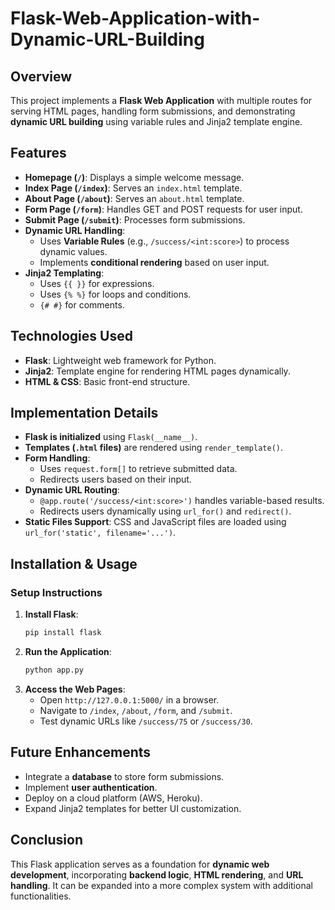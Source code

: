 # Flask-Web-Application-with-Dynamic-URL-Building

## Overview
This project implements a **Flask Web Application** with multiple routes for serving HTML pages, handling form submissions, and demonstrating **dynamic URL building** using variable rules and Jinja2 template engine.

## Features
- **Homepage (`/`)**: Displays a simple welcome message.
- **Index Page (`/index`)**: Serves an `index.html` template.
- **About Page (`/about`)**: Serves an `about.html` template.
- **Form Page (`/form`)**: Handles GET and POST requests for user input.
- **Submit Page (`/submit`)**: Processes form submissions.
- **Dynamic URL Handling**:
  - Uses **Variable Rules** (e.g., `/success/<int:score>`) to process dynamic values.
  - Implements **conditional rendering** based on user input.
- **Jinja2 Templating**:
  - Uses `{{ }}` for expressions.
  - Uses `{% %}` for loops and conditions.
  - `{# #}` for comments.

## Technologies Used
- **Flask**: Lightweight web framework for Python.
- **Jinja2**: Template engine for rendering HTML pages dynamically.
- **HTML & CSS**: Basic front-end structure.

## Implementation Details
- **Flask is initialized** using `Flask(__name__)`.
- **Templates (`.html` files)** are rendered using `render_template()`.
- **Form Handling**:
  - Uses `request.form[]` to retrieve submitted data.
  - Redirects users based on their input.
- **Dynamic URL Routing**:
  - `@app.route('/success/<int:score>')` handles variable-based results.
  - Redirects users dynamically using `url_for()` and `redirect()`.
- **Static Files Support**: CSS and JavaScript files are loaded using `url_for('static', filename='...')`.

## Installation & Usage
### **Setup Instructions**
1. **Install Flask**:
   ```bash
   pip install flask
   ```
2. **Run the Application**:
   ```bash
   python app.py
   ```
3. **Access the Web Pages**:
   - Open `http://127.0.0.1:5000/` in a browser.
   - Navigate to `/index`, `/about`, `/form`, and `/submit`.
   - Test dynamic URLs like `/success/75` or `/success/30`.

## Future Enhancements
- Integrate a **database** to store form submissions.
- Implement **user authentication**.
- Deploy on a cloud platform (AWS, Heroku).
- Expand Jinja2 templates for better UI customization.

## Conclusion
This Flask application serves as a foundation for **dynamic web development**, incorporating **backend logic**, **HTML rendering**, and **URL handling**. It can be expanded into a more complex system with additional functionalities.

